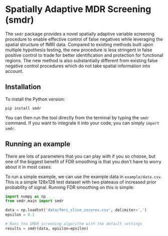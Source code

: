 Spatially Adaptive MDR Screening (smdr)
==========================================


The `smdr` package provides a novel spatially adaptive variable screening procedure to
enable effective control of false negatives while leveraging the spatial structure of fMRI data.
Compared to existing methods built upon multiple hypothesis testing, the new procedure is less
stringent in false positive control to trade for better identification and protection for functional
regions. The new method is also substantially different from existing false negative control
procedures which do not take spatial information into account.

Installation
------------

To install the Python version:

```
pip install smdr
```

You can then run the tool directly from the terminal by typing the `smdr` command. If you want to integrate it into your code, you can simply `import smdr`.



Running an example
------------------

There are lots of parameters that you can play with if you so choose, but one of the biggest benefit of FDR smoothing is that you don't have to worry about it in most cases.

To run a simple example, we can use the example data in `example/data.csv`. This is a simple 128x128 test dataset with two plateaus of increased prior probability of signal. Running FDR smoothing on this is simple:

```python
import numpy as np
from smdr.main import smdr

data = np.loadtxt('data/fmri_slice_zscores.csv', delimiter=',')
epsilon = 0.1

# Runs the SMDR screening algorithm with the default settings
results = smdr(data, epsilon=epsilon)
```
